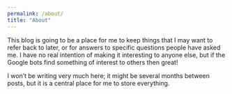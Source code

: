 ```yaml
---
permalink: /about/
title: "About"
---
```


This blog is going to be a place for me to keep things that I may want to refer back to later, or for answers to specific questions people have asked me. I have no real intention of making it interesting to anyone else, but if the Google bots find something of interest to others then great!

I won’t be writing very much here; it might be several months between posts, but it is a central place for me to store everything.